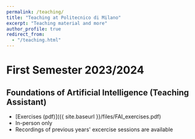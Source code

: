 ```yaml
---
permalink: /teaching/
title: "Teaching at Politecnico di Milano"
excerpt: "Teaching material and more"
author_profile: true
redirect_from: 
  - "/teaching.html"
---
```


# First Semester 2023/2024

## Foundations of Artificial Intelligence (Teaching Assistant)
* [Exercises (pdf)]({{ site.baseurl }}/files/FAI_exercises.pdf)
* In-person only
* Recordings of previous years' excercise sessions are available
